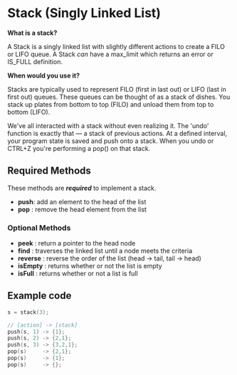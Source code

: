 # Stack (Singly Linked List)

**What is a stack?**

A Stack is a singly linked list with slightly different actions to create a FILO or LIFO queue. A Stack _can_ have a max_limit which returns an error or IS_FULL definition.

**When would you use it?**

Stacks are typically used to represent FILO (first in last out) or LIFO (last in first out) queues. These queues can be thought of as a stack of dishes. You stack up plates from bottom to top (FILO) and unload them from top to bottom (LIFO).

We've all interacted with a stack without even realizing it. The 'undo' function is exactly that — a stack of previous actions. At a defined interval, your program state is saved and push onto a stack. When you undo or CTRL+Z you're performing a pop() on that stack.

## Required Methods

These methods are **_required_** to implement a stack.

- **push**: add an element to the head of the list
- **pop** : remove the head element from the list

### Optional Methods

- **peek** : return a pointer to the head node
- **find** : traverses the linked list until a node meets the criteria
- **reverse** : reverse the order of the list (head -> tail, tail -> head)
- **isEmpty** : returns whether or not the list is empty
- **isFull** : returns whether or not a list is full

## Example code

```c
s = stack(3);

// [action] -> [stack]
push(s, 1) -> {1};
push(s, 2) -> {2,1};
push(s, 3) -> {3,2,1};
pop(s)     -> {2,1};
pop(s)     -> {1};
pop(s)     -> {};
```
